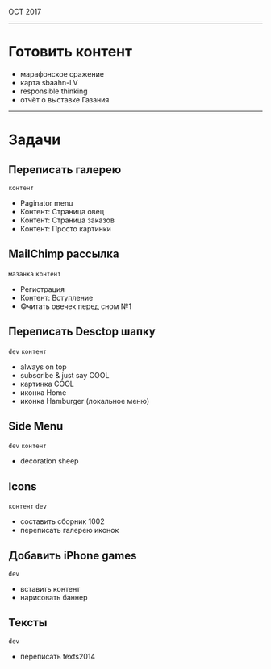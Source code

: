 OCT 2017

-------------------------------------------------------------

# Готовить контент

- марафонское сражение
- карта sbaahn-LV
- responsible thinking
- отчёт о выставке Газания

-------------------------------------------------------------

# Задачи

## Переписать галерею

`контент`

- Paginator menu
- Контент: Страница овец
- Контент: Страница заказов
- Контент: Просто картинки

## MailChimp рассылка

`мазанка`
`контент`

- Регистрация
- Контент: Вступление
- ©читать овечек перед сном №1

## Переписать Desctop шапку

`dev`
`контент`

- always on top
- subscribe & just say COOL
- картинка COOL
- иконка Home
- иконка Hamburger (локальное меню)

## Side Menu

`dev`
`контент`

- decoration sheep

## Icons

`контент`
`dev`

- составить сборник 1002
- переписать галерею иконок

## Добавить iPhone games

`dev`

- вставить контент
- нарисовать баннер

## Тексты

`dev`

- переписать texts2014
